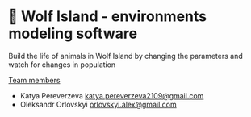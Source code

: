 # :wolf: Wolf Island - environments modeling software 
Build the life of animals in Wolf Island by changing the parameters and watch for changes in population

[Team members](#team-members)
* Katya Pereverzeva <katya.pereverzeva2109@gmail.com>
* Oleksandr Orlovskyi <orlovskyi.alex@gmail.com>